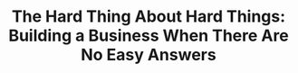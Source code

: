 ---
title: "The Hard Thing About Hard Things: Building a Business When There Are No Easy Answers"
description: "“You don’t learn the most from the good days. You learn from the bad days—the ones that really test your strength.”"
cover: "images/reading/the-hard-thing-about-hard-things.jpeg"
publishDate: 2019-05-11
authors: "Ben Horowitz"
categories: ["business & leadership"]
---